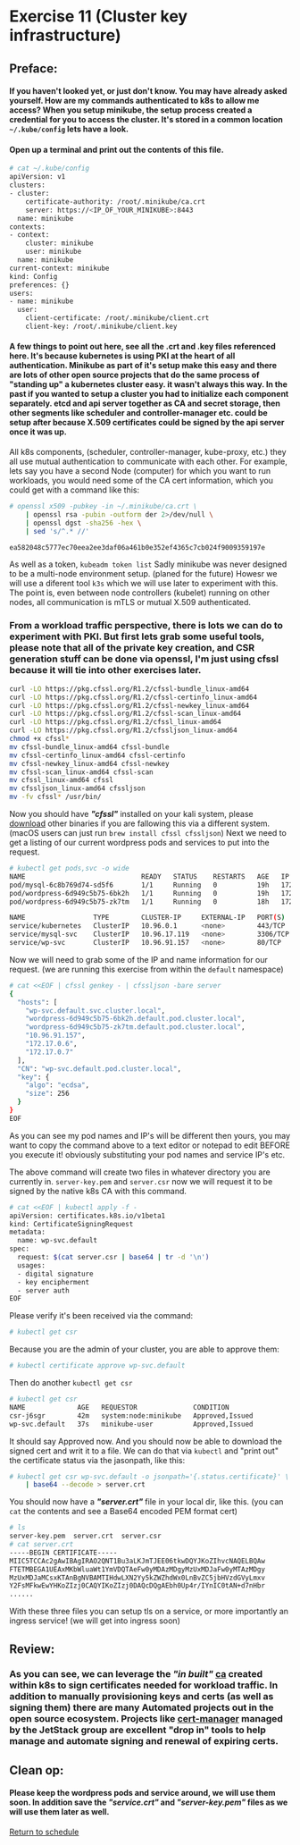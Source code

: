 # Exercise 11 (Cluster key infrastructure)

## Preface:
#### If you haven't looked yet, or just don't know. You may have already asked yourself. How are my commands authenticated to k8s to allow me access? When you setup minikube, the setup process created a credential for you to access the cluster. It's stored in a common location ``` ~/.kube/config ``` lets have a look.

#### Open up a terminal and print out the contents of this file.
```bash
# cat ~/.kube/config
apiVersion: v1
clusters:
- cluster:
    certificate-authority: /root/.minikube/ca.crt
    server: https://<IP_OF_YOUR_MINIKUBE>:8443
  name: minikube
contexts:
- context:
    cluster: minikube
    user: minikube
  name: minikube
current-context: minikube
kind: Config
preferences: {}
users:
- name: minikube
  user:
    client-certificate: /root/.minikube/client.crt
    client-key: /root/.minikube/client.key
```
#### A few things to point out here, see all the .crt and .key files referenced here. It's because kubernetes is using PKI at the heart of all authentication. Minikube as part of it's setup make this easy and there are lots of other open source projects that do the same process of "standing up" a kubernetes cluster easy. it wasn't always this way. In the past if you wanted to setup a cluster you had to initialize each component separately. etcd and api server together as CA and secret storage, then other segments like scheduler and controller-manager etc. could be setup after because X.509 certificates could be signed by the api server once it was up. 

All k8s components, (scheduler, controller-manager, kube-proxy, etc.) they all use mutual authentication to communicate with each other. For example, lets say you have a second Node (computer) for which you want to run workloads, you would need some of the CA cert information, which you could get with a command like this:
```bash
# openssl x509 -pubkey -in ~/.minikube/ca.crt \
	| openssl rsa -pubin -outform der 2>/dev/null \
	| openssl dgst -sha256 -hex \
	| sed 's/^.* //'

ea582048c5777ec70eea2ee3daf06a461b0e352ef4365c7cb024f9009359197e
```
As well as a token, ``` kubeadm token list ``` Sadly minikube was never designed to be a multi-node environment setup. (planed for the future) Howesr we will use a diferent tool ```k3s``` which we will use later to experiment with this. 
The point is, even between node controllers (kubelet) running on other nodes, all communication is mTLS or mutual X.509 authenticated.

### From a workload traffic perspective, there is lots we can do to experiment with PKI. But first lets grab some useful tools, please note that all of the private key creation, and CSR generation stuff can be done via openssl, I'm just using cfssl because it will tie into other exercises later. 

```bash
curl -LO https://pkg.cfssl.org/R1.2/cfssl-bundle_linux-amd64
curl -LO https://pkg.cfssl.org/R1.2/cfssl-certinfo_linux-amd64
curl -LO https://pkg.cfssl.org/R1.2/cfssl-newkey_linux-amd64
curl -LO https://pkg.cfssl.org/R1.2/cfssl-scan_linux-amd64
curl -LO https://pkg.cfssl.org/R1.2/cfssl_linux-amd64
curl -LO https://pkg.cfssl.org/R1.2/cfssljson_linux-amd64
chmod +x cfssl*
mv cfssl-bundle_linux-amd64 cfssl-bundle
mv cfssl-certinfo_linux-amd64 cfssl-certinfo
mv cfssl-newkey_linux-amd64 cfssl-newkey
mv cfssl-scan_linux-amd64 cfssl-scan
mv cfssl_linux-amd64 cfssl
mv cfssljson_linux-amd64 cfssljson
mv -fv cfssl* /usr/bin/
```
Now you should have ___"cfssl"___ installed on your kali system, please [download](https://pkg.cfssl.org/) other binaries if you are fallowing this via a different system. (macOS users can just run ```brew install cfssl cfssljson```) Next we need to get a listing of our current wordpress pods and services to put into the request.
```bash
# kubectl get pods,svc -o wide
NAME                             READY   STATUS    RESTARTS   AGE   IP           NODE       NOMINATED NODE   READINESS GATES
pod/mysql-6c8b769d74-sd5f6       1/1     Running   0          19h   172.17.0.5   minikube   <none>           <none>
pod/wordpress-6d949c5b75-6bk2h   1/1     Running   0          19h   172.17.0.6   minikube   <none>           <none>
pod/wordpress-6d949c5b75-zk7tm   1/1     Running   0          18h   172.17.0.7   minikube   <none>           <none>

NAME                 TYPE        CLUSTER-IP     EXTERNAL-IP   PORT(S)    AGE   SELECTOR
service/kubernetes   ClusterIP   10.96.0.1      <none>        443/TCP    19h   <none>
service/mysql-svc    ClusterIP   10.96.17.119   <none>        3306/TCP   19h   app=mysql
service/wp-svc       ClusterIP   10.96.91.157   <none>        80/TCP     18h   app=wordpress
```
Now we will need to grab some of the IP and name information for our request. (we are running this exercise from within the ```default``` namespace)
```bash
# cat <<EOF | cfssl genkey - | cfssljson -bare server
{
  "hosts": [
    "wp-svc.default.svc.cluster.local",
    "wordpress-6d949c5b75-6bk2h.default.pod.cluster.local",
    "wordpress-6d949c5b75-zk7tm.default.pod.cluster.local",
    "10.96.91.157",
    "172.17.0.6",
    "172.17.0.7"
  ],
  "CN": "wp-svc.default.pod.cluster.local",
  "key": {
    "algo": "ecdsa",
    "size": 256
  }
}
EOF
```
As you can see my pod names and IP's will be different then yours, you may want to copy the command above to a text editor or notepad to edit BEFORE you execute it! obviously substituting your pod names and service IP's etc.

The above command will create two files in whatever directory you are currently in. ```server-key.pem``` and ```server.csr``` now we will request it to be signed by the native k8s CA with this command.
```bash
# cat <<EOF | kubectl apply -f -
apiVersion: certificates.k8s.io/v1beta1
kind: CertificateSigningRequest
metadata:
  name: wp-svc.default
spec:
  request: $(cat server.csr | base64 | tr -d '\n')
  usages:
  - digital signature
  - key encipherment
  - server auth
EOF
```
Please verify it's been received via the command:
```bash
# kubectl get csr
```
Because you are the admin of your cluster, you are able to approve them:
```bash
# kubectl certificate approve wp-svc.default
```
Then do another ```kubectl get csr```
```bash
# kubectl get csr
NAME             AGE   REQUESTOR              CONDITION
csr-j6sgr        42m   system:node:minikube   Approved,Issued
wp-svc.default   37s   minikube-user          Approved,Issued
```
It should say Approved now. And you should now be able to download the signed cert and writ it to a file. We can do that via ```kubectl``` and "print out" the certificate status via the jasonpath, like this:
```bash
# kubectl get csr wp-svc.default -o jsonpath='{.status.certificate}' \
    | base64 --decode > server.crt
```
You should now have a ___"server.crt"___ file in your local dir, like this. (you can ```cat``` the contents and see a Base64 encoded PEM format cert)
```bash
# ls
server-key.pem	server.crt	server.csr
# cat server.crt
-----BEGIN CERTIFICATE-----
MIIC5TCCAc2gAwIBAgIRAO2QNT1Bu3aLKJmTJEE06tkwDQYJKoZIhvcNAQELBQAw
FTETMBEGA1UEAxMKbWluaWt1YmVDQTAeFw0yMDAzMDgyMzUxMDJaFw0yMTAzMDgy
MzUxMDJaMCsxKTAnBgNVBAMTIHdwLXN2Yy5kZWZhdWx0LnBvZC5jbHVzdGVyLmxv
Y2FsMFkwEwYHKoZIzj0CAQYIKoZIzj0DAQcDQgAEbh0Up4r/IYnIC0tAN+d7nHbr
......
```
With these three files you can setup tls on a service, or more importantly an ingress service! (we will get into ingress soon)

## Review:
### As you can see, we can leverage the ___"in built"___ [ca](https://en.wikipedia.org/wiki/Certificate_authority) created within k8s to sign certificates needed for workload traffic. In addition to manually provisioning keys and certs (as well as signing them) there are many Automated projects out in the open source ecosystem. Projects like [cert-manager](https://github.com/jetstack/cert-manager) managed by the JetStack group are excellent "drop in" tools to help manage and automate signing and renewal of expiring certs. 

## Clean op:
#### Please keep the wordpress pods and service around, we will use them soon. In addition save the ___"service.crt"___ and ___"server-key.pem"___ files as we will use them later as well.

[Return to schedule](../../Docs/SCHEDULE.md)